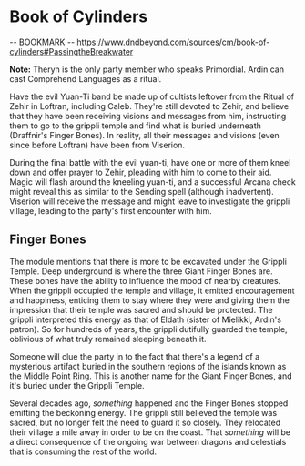 # Book of Cylinders
-- BOOKMARK --
https://www.dndbeyond.com/sources/cm/book-of-cylinders#PassingtheBreakwater

**Note:** Theryn is the only party member who speaks Primordial. Ardin can cast Comprehend Languages as a ritual.

Have the evil Yuan-Ti band be made up of cultists leftover from the Ritual of Zehir in Loftran, including Caleb. They're still devoted to Zehir, and believe that they have been receiving visions and messages from him, instructing them to go to the grippli temple and find what is buried underneath (Draffnir's Finger Bones). In reality, all their messages and visions (even since before Loftran) have been from Viserion.

During the final battle with the evil yuan-ti, have one or more of them kneel down and offer prayer to Zehir, pleading with him to come to their aid. Magic will flash around the kneeling yuan-ti, and a successful Arcana check might reveal this as similar to the Sending spell (although inadvertent). Viserion will receive the message and might leave to investigate the grippli village, leading to the party's first encounter with him.

## Finger Bones
The module mentions that there is more to be excavated under the Grippli Temple. Deep underground is where the three Giant Finger Bones are. These bones have the ability to influence the mood of nearby creatures. When the grippli occupied the temple and village, it emitted encouragement and happiness, enticing them to stay where they were and giving them the impression that their temple was sacred and should be protected. The grippli interpreted this energy as that of Eldath (sister of Mielikki, Ardin's patron). So for hundreds of years, the grippli dutifully guarded the temple, oblivious of what truly remained sleeping beneath it.

Someone will clue the party in to the fact that there's a legend of a mysterious artifact buried in the southern regions of the islands known as the Middle Point Ring. This is another name for the Giant Finger Bones, and it's buried under the Grippli Temple.

Several decades ago, *something* happened and the Finger Bones stopped emitting the beckoning energy. The grippli still believed the temple was sacred, but no longer felt the need to guard it so closely. They relocated their village a mile away in order to be on the coast. That *something* will be a direct consequence of the ongoing war between dragons and celestials that is consuming the rest of the world.
